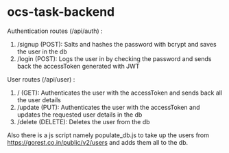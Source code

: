 # ocs-task-backend

Authentication routes (/api/auth) : 
1. /signup (POST): Salts and hashes the password with bcrypt and saves the user in the db
2. /login (POST): Logs the user in by checking the password and sends back the accessToken generated with JWT

User routes (/api/user) :
1. / (GET): Authenticates the user with the accessToken and sends back all the user details
2. /update (PUT): Authenticates the user with the accessToken and updates the requested user details in the db
3. /delete (DELETE): Deletes the user from the db

Also there is a js script namely populate_db.js to take up the users from https://gorest.co.in/public/v2/users and adds them all to the db.
